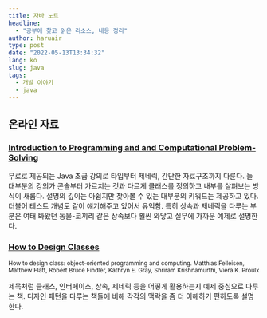 ```yaml
---
title: 자바 노트
headline:
  - "공부에 찾고 읽은 리소스, 내용 정리"
author: haruair
type: post
date: "2022-05-13T13:34:32"
lang: ko
slug: java
tags:
  - 개발 이야기
  - java
---
```


## 온라인 자료

### [Introduction to Programming and and Computational Problem-Solving](https://stepik.org/course/100177/info)

무료로 제공되는 Java 초급 강의로 타입부터 제네릭, 간단한 자료구조까지 다룬다. 늘 대부분의 강의가 콘솔부터 가르치는 것과 다르게 클래스를 정의하고 내부를 살펴보는 방식이 새롭다. 설명의 깊이는 아쉽지만 찾아볼 수 있는 대부분의 키워드는 제공하고 있다. 더불어 테스트 개념도 같이 얘기해주고 있어서 유익함. 특히 상속과 제네릭을 다루는 부분은 여태 봐왔던 동물-코끼리 같은 상속보다 훨씬 와닿고 실무에 가까운 예제로 설명한다.

### [How to Design Classes](https://felleisen.org/matthias/HtDC/htdc.pdf)

<small>How to design class: object-oriented programming and computing. Matthias Felleisen, Matthew Flatt, Robert Bruce Findler, Kathryn E. Gray, Shriram Krishnamurthi, Viera K. Proulx</small>

제목처럼 클래스, 인터페이스, 상속, 제네릭 등을 어떻게 활용하는지 예제 중심으로 다루는 책. 디자인 패턴을 다루는 책들에 비해 각각의 맥락을 좀 더 이해하기 편하도록 설명한다.
